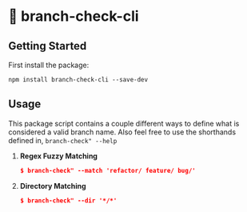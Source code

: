 # 🌿 branch-check-cli

## Getting Started

First install the package:

```
npm install branch-check-cli --save-dev
```

## Usage

This package script contains a couple different ways to define what is considered a valid branch name. Also feel free to use the shorthands defined in, `branch-check" --help`

1. **Regex Fuzzy Matching**

   ```json
   $ branch-check" --match 'refactor/ feature/ bug/'
   ```

2. **Directory Matching**

   ```json
   $ branch-check" --dir '*/*'
   ```
